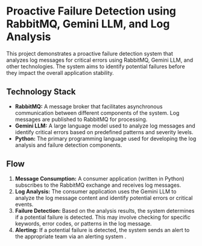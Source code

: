  # Proactive Failure Detection using RabbitMQ, Gemini LLM, and Log Analysis

 This project demonstrates a proactive failure detection system that analyzes log messages for critical errors using RabbitMQ, Gemini LLM, and other technologies. The system aims to identify potential failures before they impact the overall application stability.

 ## Technology Stack

 *   **RabbitMQ:** A message broker that facilitates asynchronous communication between different components of the system. Log messages are published to RabbitMQ for processing.
 *   **Gemini LLM:** A large language model used to analyze log messages and identify critical errors based on predefined patterns and severity levels.
 *   **Python:** The primary programming language used for developing the log analysis and failure detection components.
 ## Flow
 1.  **Message Consumption:** A consumer application (written in Python) subscribes to the RabbitMQ exchange and receives log messages.
 2.  **Log Analysis:** The consumer application uses the Gemini LLM to analyze the log message content and identify potential errors or critical events.
 3.  **Failure Detection:** Based on the analysis results, the system determines if a potential failure is detected. This may involve checking for specific keywords, error codes, or patterns in the log message.
 4.  **Alerting:** If a potential failure is detected, the system sends an alert to the appropriate team via an alerting system .
 